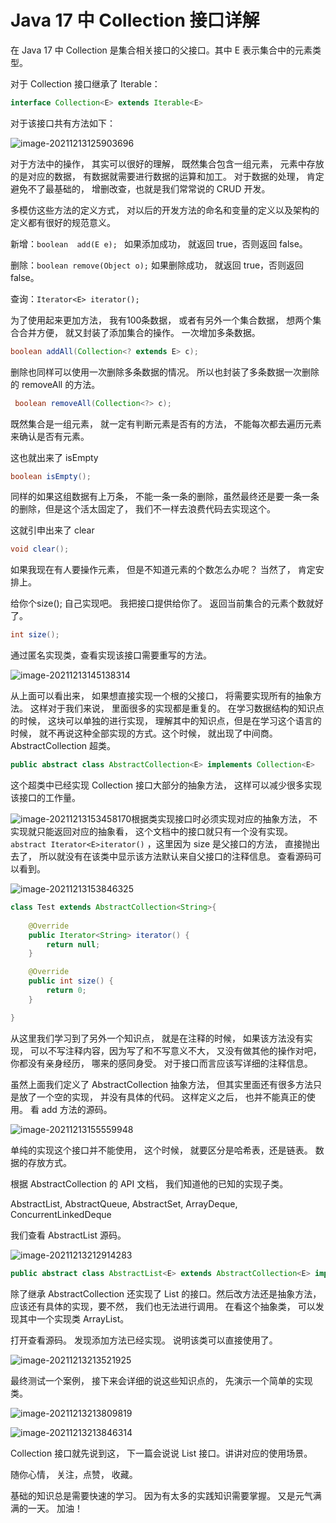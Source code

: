 # Java 17 中 Collection 接口详解



在 Java 17 中 Collection<E> 是集合相关接口的父接口。其中 E 表示集合中的元素类型。

对于 Collection 接口继承了 Iterable：

```java
interface Collection<E> extends Iterable<E> 
```

对于该接口共有方法如下：

![image-20211213125903696](https://cdn.jsdelivr.net/gh/xymiao/xymiaocdn/res/2021/202112/image-20211213125903696.png)

对于方法中的操作， 其实可以很好的理解， 既然集合包含一组元素， 元素中存放的是对应的数据， 有数据就需要进行数据的运算和加工。 对于数据的处理， 肯定避免不了最基础的， 增删改查，也就是我们常常说的 CRUD 开发。 

多模仿这些方法的定义方式， 对以后的开发方法的命名和变量的定义以及架构的定义都有很好的规范意义。

新增：`boolean  add(E e); ` 如果添加成功， 就返回 true，否则返回 false。

删除：`boolean remove(Object o);` 如果删除成功， 就返回 true，否则返回 false。

查询：`Iterator<E> iterator();`

为了使用起来更加方法， 我有100条数据， 或者有另外一个集合数据， 想两个集合合并方便， 就又封装了添加集合的操作。 一次增加多条数据。

```java
boolean addAll(Collection<? extends E> c);
```

删除也同样可以使用一次删除多条数据的情况。 所以也封装了多条数据一次删除的 removeAll 的方法。

```java
 boolean removeAll(Collection<?> c);
```

既然集合是一组元素， 就一定有判断元素是否有的方法， 不能每次都去遍历元素来确认是否有元素。 

这也就出来了 isEmpty

```java
boolean isEmpty();
```

同样的如果这组数据有上万条， 不能一条一条的删除，虽然最终还是要一条一条的删除，但是这个活太固定了， 我们不一样去浪费代码去实现这个。 

这就引申出来了 clear

```java
void clear();
```

如果我现在有人要操作元素， 但是不知道元素的个数怎么办呢？ 当然了， 肯定安排上。 

给你个size(); 自己实现吧。 我把接口提供给你了。 返回当前集合的元素个数就好了。 

```java
int size();
```

通过匿名实现类，查看实现该接口需要重写的方法。 

![image-20211213145138314](https://cdn.jsdelivr.net/gh/xymiao/xymiaocdn/res/2021/202112/image-20211213145138314.png)

从上面可以看出来， 如果想直接实现一个根的父接口， 将需要实现所有的抽象方法。 这样对于我们来说， 里面很多的实现都是重复的。 在学习数据结构的知识点的时候， 这块可以单独的进行实现， 理解其中的知识点，但是在学习这个语言的时候， 就不再说这种全部实现的方式。这个时候， 就出现了中间商。 AbstractCollection 超类。

```java
public abstract class AbstractCollection<E> implements Collection<E> 
```

这个超类中已经实现 Collection 接口大部分的抽象方法， 这样可以减少很多实现该接口的工作量。

![image-20211213153458170](https://cdn.jsdelivr.net/gh/xymiao/xymiaocdn/res/2021/202112/image-20211213153458170.png)根据类实现接口时必须实现对应的抽象方法， 不实现就只能返回对应的抽象看， 这个文档中的接口就只有一个没有实现。 `abstract Iterator<E>iterator()` ，这里因为 size 是父接口的方法， 直接抛出去了， 所以就没有在该类中显示该方法默认来自父接口的注释信息。 查看源码可以看到。

![image-20211213153846325](https://cdn.jsdelivr.net/gh/xymiao/xymiaocdn/res/2021/202112/image-20211213153846325.png)

```java
class Test extends AbstractCollection<String>{
   
    @Override
    public Iterator<String> iterator() {
        return null;
    }

    @Override
    public int size() {
        return 0;
    }

}
```

从这里我们学习到了另外一个知识点， 就是在注释的时候， 如果该方法没有实现， 可以不写注释内容，因为写了和不写意义不大， 又没有做其他的操作对吧， 你都没有亲身经历， 哪来的感同身受。 对于接口而言应该写详细的注释信息。 

虽然上面我们定义了 AbstractCollection 抽象方法， 但其实里面还有很多方法只是放了一个空的实现， 并没有具体的代码。 这样定义之后， 也并不能真正的使用。 看 add 方法的源码。

![image-20211213155559948](https://cdn.jsdelivr.net/gh/xymiao/xymiaocdn/res/2021/202112/image-20211213155559948.png)

单纯的实现这个接口并不能使用， 这个时候， 就要区分是哈希表，还是链表。 数据的存放方式。 

根据 AbstractCollection<E> 的 API 文档， 我们知道他的已知的实现子类。 

AbstractList, AbstractQueue, AbstractSet, ArrayDeque, ConcurrentLinkedDeque

我们查看  AbstractList  源码。

![image-20211213212914283](https://cdn.jsdelivr.net/gh/xymiao/xymiaocdn/res/2021/202112/image-20211213212914283.png)

```java
public abstract class AbstractList<E> extends AbstractCollection<E> implements List<E> 
```

除了继承 AbstractCollection<E> 还实现了 List<E> 的接口。然后改方法还是抽象方法， 应该还有具体的实现，要不然， 我们也无法进行调用。 在看这个抽象类， 可以发现其中一个实现类 ArrayList<E>。

打开查看源码。 发现添加方法已经实现。 说明该类可以直接使用了。 

![image-20211213213521925](https://cdn.jsdelivr.net/gh/xymiao/xymiaocdn/res/2021/202112/image-20211213213521925.png)

最终测试一个案例， 接下来会详细的说这些知识点的， 先演示一个简单的实现类。 

![image-20211213213809819](https://cdn.jsdelivr.net/gh/xymiao/xymiaocdn/res/2021/202112/image-20211213213809819.png)

![image-20211213213846314](https://cdn.jsdelivr.net/gh/xymiao/xymiaocdn/res/2021/202112/image-20211213213846314.png)



Collection 接口就先说到这， 下一篇会说说 List 接口。讲讲对应的使用场景。 

随你心情， 关注，点赞， 收藏。

 

基础的知识总是需要快速的学习。 因为有太多的实践知识需要掌握。 又是元气满满的一天。 加油！

